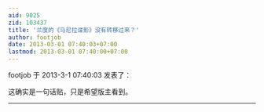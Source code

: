 ```yaml
---
aid: 9025
zid: 103437
title: '兰度的《马尼拉谍影》没有转移过来？'
author: footjob
date: 2013-03-01 07:40:03+07:00
lastmod: 2013-03-01 07:40:00+07:00
---
```


footjob 于 2013-3-1 07:40:03 发表了：

这确实是一句话贴，只是希望版主看到。

---------

